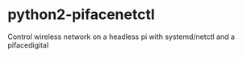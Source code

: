 python2-pifacenetctl
====================

Control wireless network on a headless pi with systemd/netctl and a pifacedigital
